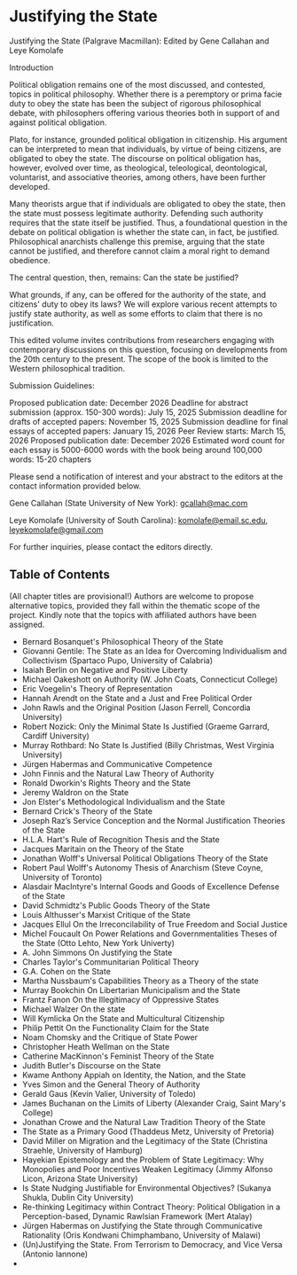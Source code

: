 # Justifying the State

Justifying the State (Palgrave Macmillan): Edited by Gene Callahan and Leye Komolafe

Introduction

Political obligation remains one of the most discussed, and contested, topics in political philosophy. Whether there is a peremptory or prima facie duty to obey the state has been the subject of rigorous philosophical debate, with philosophers offering various theories both in support of and against political obligation. 
 
Plato, for instance, grounded political obligation in citizenship. His argument can be interpreted to mean that individuals, by virtue of being citizens, are obligated to obey the state. The discourse on political obligation has, however, evolved over time, as theological, teleological, deontological, voluntarist, and associative theories, among others, have been further developed. 
 
Many theorists argue that if individuals are obligated to obey the state, then the state must possess legitimate authority. Defending such authority requires that the state itself be justified. Thus, a foundational question in the debate on political obligation is whether the state can, in fact, be justified. Philosophical anarchists challenge this premise, arguing that the state cannot be justified, and therefore cannot claim a moral right to demand obedience. 

The central question, then, remains: Can the state be justified? 

What grounds, if any, can be offered for the authority of the state, and citizens' duty to obey its laws? We will explore various recent attempts to justify state authority, as well as some efforts to claim that there is no justification.

This edited volume invites contributions from researchers engaging with contemporary discussions on this question, focusing on developments from the 20th century to the present. The scope of the book is limited to the Western philosophical tradition. 

Submission Guidelines:

Proposed publication date: December 2026 
Deadline for abstract submission (approx. 150-300 words): July 15, 2025 
Submission deadline for drafts of accepted papers: November 15, 2025
Submission deadline for final essays of accepted papers: January 15, 2026
Peer Review starts: March 15, 2026
Proposed publication date: December 2026 
Estimated word count for each essay is 5000-6000 words with the book being around 100,000 words: 15-20 chapters

Please send a notification of interest and your abstract to the editors at the contact information provided below. 

Gene Callahan (State University of New York): gcallah@mac.com

Leye Komolafe (University of South Carolina): komolafe@email.sc.edu, leyekomolafe@gmail.com

For further inquiries, please contact the editors directly. 


## Table of Contents

(All chapter titles are provisional!) Authors are welcome to propose alternative topics, provided they fall within the thematic scope of the project. Kindly note that the topics with affiliated authors have been assigned. 

- Bernard Bosanquet's Philosophical Theory of the State
- Giovanni Gentile: The State as an Idea for Overcoming Individualism and Collectivism (Spartaco Pupo, University of Calabria)
- Isaiah Berlin on Negative and Positive Liberty
- Michael Oakeshott on Authority (W. John Coats, Connecticut College)
- Eric Voegelin's Theory of Representation
- Hannah Arendt on the State and a Just and Free Political Order
- John Rawls and the Original Position (Jason Ferrell, Concordia University)
- Robert Nozick: Only the Minimal State Is Justified (Graeme Garrard, Cardiff University)
- Murray Rothbard: No State Is Justified (Billy Christmas, West Virginia University)
- Jürgen Habermas and Communicative Competence
- John Finnis and the Natural Law Theory of Authority 
- Ronald Dworkin's Rights Theory and the State
- Jeremy Waldron on the State
- Jon Elster's Methodological Individualism and the State
- Bernard Crick's Theory of the State
- Joseph Raz’s Service Conception and the Normal Justification Theories of the State
- H.L.A. Hart's Rule of Recognition Thesis and the State
- Jacques Maritain on the Theory of the State
- Jonathan Wolff's Universal Political Obligations Theory of the State
- Robert Paul Wolff's Autonomy Thesis of Anarchism (Steve Coyne, University of Toronto)
- Alasdair MacIntyre's Internal Goods and Goods of Excellence Defense of the State
- David Schmidtz's Public Goods Theory of the State
- Louis Althusser's Marxist Critique of the State
- Jacques Ellul On the Irreconcilability of True Freedom and Social Justice
- Michel Foucault On Power Relations and Governmentalities Theses of the State (Otto Lehto, New York Univerty)
- A. John Simmons On Justifying the State
- Charles Taylor's Communitarian Political Theory
- G.A. Cohen on the State
- Martha Nussbaum's Capabilities Theory as a Theory of the state
- Murray Bookchin On Libertarian Municipalism and the State
- Frantz Fanon On the Illegitimacy of Oppressive States
- Michael Walzer On the state
- Will Kymlicka On the State and Multicultural Citizenship
- Philip Pettit On the Functionality Claim for the State
- Noam Chomsky and the Critique of State Power
- Christopher Heath Wellman on the State
- Catherine MacKinnon's Feminist Theory of the State
- Judith Butler's Discourse on the State
- Kwame Anthony Appiah on Identity, the Nation, and the State
- Yves Simon and the General Theory of Authority 
- Gerald Gaus (Kevin Valier, University of Toledo)
- James Buchanan on the Limits of Liberty (Alexander Craig, Saint Mary's College)
- Jonathan Crowe and the Natural Law Tradition Theory of the State
- The State as a Primary Good (Thaddeus Metz, University of Pretoria)
- David Miller on Migration and the Legitimacy of the State (Christina Straehle, University of Hamburg)
- Hayekian Epistemology and the Problem of State Legitimacy: Why Monopolies and Poor Incentives Weaken Legitimacy (Jimmy Alfonso Licon, Arizona State University)
- Is State Nudging Justifiable for Environmental Objectives? (Sukanya Shukla, Dublin City University)
- Re-thinking Legitimacy within Contract Theory: Political Obligation in a Perception-based, Dynamic Rawlsian Framework (Mert Atalay)
- Jürgen Habermas on Justifying the State through Communicative Rationality (Oris Kondwani Chimphambano, University of Malawi)
- (Un)Justifying the State. From Terrorism to Democracy, and Vice Versa (Antonio Iannone)
- 
